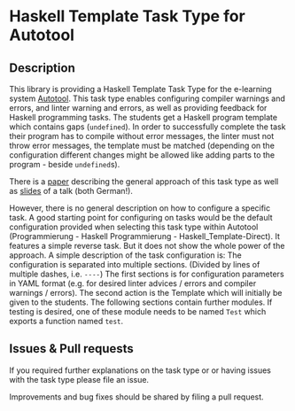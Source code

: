 # Haskell Template Task Type for Autotool

## Description

This library is providing a Haskell Template Task Type for the e-learning system
[Autotool](https://gitlab.imn.htwk-leipzig.de/autotool/all0).
This task type enables configuring compiler warnings and errors, and linter
warning and errors, as well as providing feedback for Haskell programming tasks.
The students get a Haskell program template which contains gaps (`undefined`).
In order to successfully complete the task their program has to compile without
error messages, the linter must not throw error messages, the template must be
matched (depending on the configuration different changes might be allowed like
adding parts to the program - beside `undefined`s).

There is a [paper](https://dl.gi.de/handle/20.500.12116/27942) describing the
general approach of this task type as well as
[slides](https://www.uni-due.de/imperia/md/content/fmi/ms-02.10.2019.pdf) of a
talk (both German!).

However, there is no general description on how to configure a specific task.
A good starting point for configuring on tasks would be the default
configuration provided when selecting this task type within Autotool
(Programmierung - Haskell Programmierung - Haskell_Template-Direct).
It features a simple reverse task.
But it does not show the whole power of the approach.
A simple description of the task configuration is:
The configuration is separated into multiple sections.
(Divided by lines of multiple dashes, i.e. `----`)
The first sections is for configuration parameters in YAML format (e.g. for
desired linter advices / errors and compiler warnings / errors).
The second action is the Template which will initially be given to the students.
The following sections contain further modules.
If testing is desired, one of these module needs to be named `Test` which
exports a function named `test`.

## Issues & Pull requests

If you required further explanations on the task type or or having issues with
the task type please file an issue.

Improvements and bug fixes should be shared by filing a pull request.
